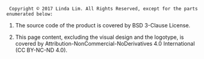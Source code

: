      Copyright © 2017 Linda Lim. All Rights Reserved, except for the parts enumerated below:

1. The source code of the product is covered by BSD 3-Clause License.

2. This page content, excluding the visual design and the logotype, is covered by Attribution-NonCommercial-NoDerivatives 4.0 International (CC BY-NC-ND 4.0).
